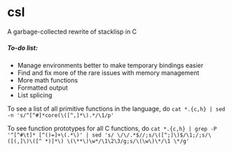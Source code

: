 # csl
A garbage-collected rewrite of stacklisp in C

##### To-do list:
* Manage environments better to make temporary bindings easier
* Find and fix more of the rare issues with memory management
* More math functions
* Formatted output
* List splicing

To see a list of all primitive functions in the language, do `cat *.{c,h} | sed -n 's/^[^#]*core(\([^,]*\).*/\1/p'`

To see function prototypes for all C functions, do `cat *.{c,h} | grep -P '^[^#\t]* [^()=]+\(.*\)' | sed 's/ \/\/.*$//;s/\([^;]\)$/\1;/;s/\([(,]\)\([^ *)]*\) \(\**\)\w*/\1\2\3/g;s/\(\w\)\*/\1 \*/g'`
